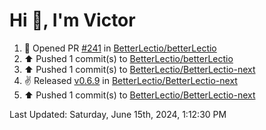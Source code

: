 <h1>Hi 👋, I'm Victor </h1>

<!--RECENT_ACTIVITY:start-->
1. 💪 Opened PR [#241](https://github.com/BetterLectio/betterLectio/pull/241) in [BetterLectio/betterLectio](https://github.com/BetterLectio/betterLectio)<br>
2. ⬆️ Pushed 1 commit(s) to [BetterLectio/betterLectio](https://github.com/BetterLectio/betterLectio)<br>
3. ⬆️ Pushed 1 commit(s) to [BetterLectio/BetterLectio-next](https://github.com/BetterLectio/BetterLectio-next)<br>
4. ✌️ Released [v0.6.9](https://github.com/BetterLectio/BetterLectio-next/releases/tag/v0.6.9) in [BetterLectio/BetterLectio-next](https://github.com/BetterLectio/BetterLectio-next)<br>
5. ⬆️ Pushed 1 commit(s) to [BetterLectio/BetterLectio-next](https://github.com/BetterLectio/BetterLectio-next)<br>
<!--RECENT_ACTIVITY:end-->

<!--RECENT_ACTIVITY:last_update-->
Last Updated: Saturday, June 15th, 2024, 1:12:30 PM
<!--RECENT_ACTIVITY:last_update_end-->
